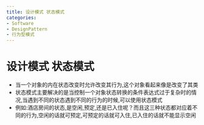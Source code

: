 ```yaml
---
title: 设计模式 状态模式
categories:
- Software
- DesignPattern
- 行为型模式
---
```

# 设计模式 状态模式

- 当一个对象的内在状态改变时允许改变其行为,这个对象看起来像是改变了其类
- 状态模式主要解决的是当控制一个对象状态转换的条件表达式过于复杂时的情况,当遇到不同的状态遇到不同的行为的时候,可以使用状态模式
- 例如:酒店房间的状态,是空闲,预定,还是已入住呢？而且这三种状态都对应着不同的行为,空闲的话就可预定,可预定的话就可入住,已入住的话就不能显示空闲